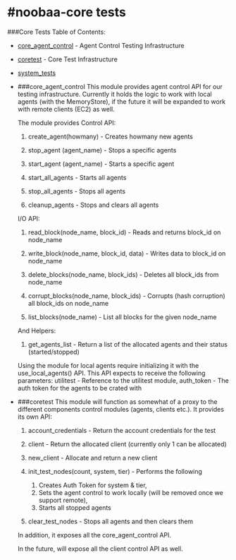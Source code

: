 #noobaa-core tests
===========
###Core Tests Table of Contents:

* [core_agent_control](#core_agent_control) - Agent Control Testing Infrastructure
* [coretest](#coretest) - Core Test Infrastructure
* [system_tests](https://github.com/noobaa/noobaa-core/blob/master/src/test/system_tests/README.md)


* ###core_agent_control
  This module provides agent control API for our testing infrastructure.
  Currently it holds the logic to work with local agents (with the MemoryStore), if the future
  it will be expanded to work with remote clients (EC2) as well.

  The module provides Control API:

    1) create_agent(howmany) - Creates howmany new agents

    2) stop_agent (agent_name) - Stops a specific agents

    3) start_agent (agent_name) - Starts a specific agent

    4) start_all_agents - Starts all agents

    5) stop_all_agents - Stops all agents

    6) cleanup_agents - Stops and clears all agents

  I/O API:

    1) read_block(node_name, block_id) - Reads and returns block_id on node_name

    2) write_block(node_name, block_id, data) - Writes data to block_id on node_name

    3) delete_blocks(node_name, block_ids) - Deletes all block_ids from node_name

    4) corrupt_blocks(node_name, block_ids) - Corrupts (hash corruption) all block_ids on node_name

    5) list_blocks(node_name) - List all blocks for the given node_name

  And Helpers:

    1) get_agents_list - Return a list of the allocated agents and their status (started/stopped)

  Using the module for local agents require initializing it with the use_local_agents() API.
  This API expects to receive the following parameters:
    utilitest - Reference to the utilitest module, auth_token - The auth token for the agents to be crated with

* ###coretest
  This module will function as somewhat of a proxy to the different components control modules
  (agents, clients etc.). It provides its own API:

    1) account_credentials - Return the account credentials for the test

    2) client - Return the allocated client (currently only 1 can be allocated)

    3) new_client - Allocate and return a new client

    4) init_test_nodes(count, system, tier) - Performs the following
        1. Creates Auth Token for system & tier,
        2. Sets the agent control to work locally (will be removed once we support remote),
        3. Starts all stopped agents

    5) clear_test_nodes - Stops all agents and then clears them

  In addition, it exposes all the core_agent_control API.

  In the future, will expose all the client control API as well.
